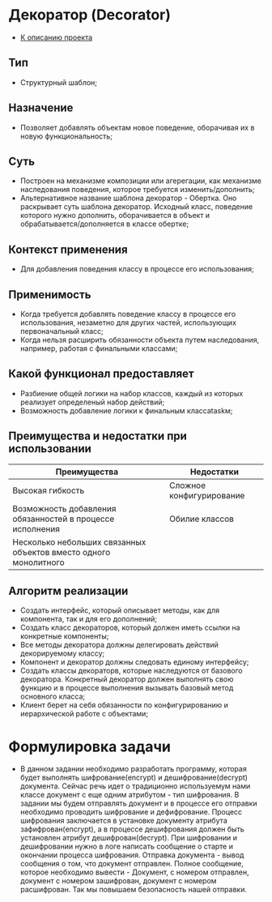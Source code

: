 # Декоратор (Decorator)

* [К описанию проекта](https://github.com/engine-it-in/java-design-patterns)

## Тип

* Структурный шаблон;

## Назначение

* Позволяет добавлять объектам новое поведение,
  оборачивая их в новую функциональность;

## Суть

* Построен на механизме композиции или агерегации, как механизме наследования поведения, которое требуется
  изменить/дополнить;
* Альтернативное название шаблона декоратор - Обертка. Оно раскрывает суть шаблона декоратор. Исходный класс, поведение
  которого нужно дополнить, оборачивается в объект и обрабатывается/дополняется в классе обертке;

## Контекст применения

* Для добавления поведения классу в процессе его использования;

## Применимость

* Когда требуется добавлять поведение классу в процессе его использования,
  незаметно для других частей, использующих первоначальный класс;
* Когда нельзя расширить обязанности объекта путем наследования, например, работая с финальными классами;

## Какой функционал предоставляет

* Разбиение общей логики на набор классов, каждый 
из которых реализует определеный набор действий;
* Возможность добавление логики к финальным классаtaskм;

## Преимущества и недостатки при использовании

| Преимущества                                                     | Недостатки               |
|------------------------------------------------------------------|--------------------------|
| Высокая гибкость                                                 | Сложное конфигурирование |
| Возможность добавления обязанностей в процессе исполнения        | Обилие классов           |
| Несколько небольших связанных объектов вместо одного монолитного |                          |

## Алгоритм реализации

* Создать интерфейс, который описывает методы, как для компонента, так и для его дополнений;
* Создать класс декораторов, который должен иметь ссылки на конкретные компоненты;
* Все методы декоратора должны делегировать действий декорируемому классу;
* Компонент и декоратор должны следовать единому интерфейсу;
* Создать классы декораторв, которые наследуются от базового декоратора. Конкретный декоратор должен выполнять свою
  функцию
  и в процессе выполнения вызывать базовый метод основного класса;
* Клиент берет на себя обязанности по конфигурированию и иерархической работе с объектами;

# Формулировка задачи
* В данном задании необходимо разработать программу, которая будет выполнять шифрование(encrypt) 
и дешифрование(decrypt) документа. Сейчас речь идет о традиционно используемум нами классе документ 
с еще одним атрибутом - тип шифрования. В задании мы будем отправлять документ и в процессе его отправки 
необходимо проводить шифрование и дефифрование. Процесс шифрования заключается в установке документу 
атрибута зафифрован(encrypt), а в процессе дешифрования должен быть установлен атрибут дешифрован(decrypt).
При шифровании и дешифровании нужно в логе написать сообщение о старте и окончании процесса шифрования. 
Отправка документа - вывод сообщения о том, что документ отправлен. Полное сообщение, которое необходимо 
вывести - Документ, с номером отправлен, документ с номером зашифрован, документ с номером расшифрован. 
Так мы повышаем безопасность нашей отправки.   
